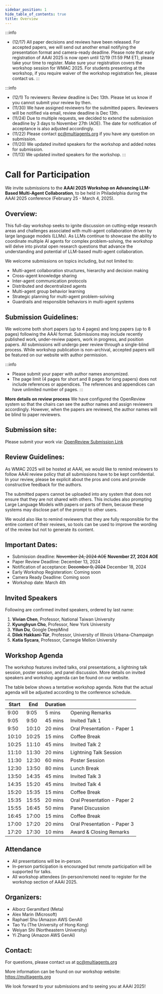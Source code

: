 ```yaml
---
sidebar_position: 1
hide_table_of_contents: true
title: Overview
---
```


:::info
- (12/17) All paper decisions and reviews have been released. For accepted papers, we will send out another email notifying the presentation format and camera-ready deadline. Please note that early registration of AAAI 2025 is now open until 12/19 (11:59 PM ET), please take your time to register. Make sure your registration covers the workshop session for WMAC 2025. For students presenting at the workshop, if you require waiver of the workshop registration fee, please contact us.
:::

:::info
- (12/1) To reviewers: Review deadline is Dec 13th. Please let us know if you cannot submit your review by then.
- (11/30) We have assigned reviewers for the submitted papers. Reviewers will be notified via email, review deadline is Dec 13th.
- (11/24) Due to multiple requests, we decided to extend the submission deadline by 3 days to November 27th (AOE). The date for notification of acceptance is also adjusted accordingly.
- (11/22) Please contact pc@multiagents.org if you have any question on submission.
- (11/20) We updated invited speakers for the workshop and added notes for submission.
- (11/13) We updated invited speakers for the workshop.
:::

# Call for Participation

We invite submissions to the **AAAI 2025 Workshop on Advancing LLM-Based Multi-Agent Collaboration**, to be held in Philadelphia during the AAAI 2025 conference (February 25 - March 4, 2025).

## Overview:
This full-day workshop seeks to ignite discussion on cutting-edge research areas and challenges associated with multi-agent collaboration driven by large language models (LLMs). As LLMs continue to showcase the ability to coordinate multiple AI agents for complex problem-solving, the workshop will delve into pivotal open research questions that advance the understanding and potential of LLM-based multi-agent collaboration.

We welcome submissions on topics including, but not limited to:

- Multi-agent collaboration structures, hierarchy and decision making
- Cross-agent knowledge sharing 
- Inter-agent communication protocols
- Distributed and decentralized agents
- Multi-agent group behavior learning
- Strategic planning for multi-agent problem-solving
- Guardrails and responsible behaviors in multi-agent systems

## Submission Guidelines:

We welcome both short papers (up to 4 pages) and long papers (up to 8 pages) following the AAAI format. Submissions may include recently published work, under-review papers, work in progress, and position papers. All submissions will undergo peer review through a single-blind process. While workshop publication is non-archival, accepted papers will be featured on our website with author permission.

:::info
- Please submit your paper with author names anonymized.
- The page limit (4 pages for short and 8 pages for long papers) does not include references or appendices. The references and appendices can have unlimited number of pages.
:::

**More details on review process** We have configured the OpenReview system so that the chairs can see the author names and assign reviewers accordingly. However, when the papers are reviewed, the author names will be blind to paper reviewers.

## Submission site:
Please submit your work via: [OpenReview Submission Link](https://openreview.net/group?id=AAAI.org/2025/Workshop/WMAC)

## Review Guidelines:
As WMAC 2025 will be hosted at AAAI, we would like to remind reviewers to follow AAAI review policy that all submissions have to be kept confidential. In your review, please be explicit about the pros and cons and provide constructive feedback for the authors.

The submitted papers cannot be uploaded into any system that does not ensure that they are not shared with others. This includes also prompting Large Language Models with papers or parts of them, because these systems may disclose part of the prompt to other users.

We would also like to remind reviewers that they are fully responsible for the entire content of their reviews, so tools can be used to improve the wording of the review but not to generate its content.

## Important Dates:

- Submission deadline: ~~November 24, 2024 AOE~~ **November 27, 2024 AOE**
- Paper Review Deadline: December 13, 2024
- Notification of acceptance: ~~December 9, 2024~~ December 18, 2024 
- Early Workshop Registeration: Coming soon
- Camera Ready Deadline: Coming soon
- Workshop date: March 4th

## Invited Speakers

Following are confirmed invited speakers, ordered by last name:

1. **Vivian Chen**, Professor, National Taiwan University
2. **Kyunghyun Cho**, Professor, New York University
3. **Yilun Du**, Google DeepMind
4. **Dilek Hakkani-Tür**, Professor, University of Illinois Urbana-Champaign
5. **Katia Sycara**, Professor, Carnegie Mellon University

## Workshop Agenda
The workshop features invited talks, oral presentations, a lightning talk session, poster session, and panel discussion. More details on invited speakers and workshop agenda can be found on our website.

The table below shows a tentative workshop agenda. Note that the actual agenda will be adjusted according to the conference schedule.

| Start | End   | Duration |                          |
|-------|-------|----------|-------------------------------|
| 9:00  | 9:05  | 5 mins   | Opening Remarks               |
| 9:05  | 9:50  | 45 mins  | Invited Talk 1      |
| 9:50  | 10:10 | 20 mins  | Oral Presentation - Paper 1   |
| 10:10 | 10:25 | 15 mins  | Coffee Break                  |
| 10:25 | 11:10 | 45 mins  | Invited Talk  2      |
| 11:10 | 11:30 | 20 mins  | Lightning Talk Session        |
| 11:30 | 12:30 | 60 mins  | Poster Session                |
| 12:30 | 13:50 | 80 mins  | Lunch Break                   |
| 13:50 | 14:35 | 45 mins  | Invited Talk 3      |
| 14:35 | 15:20 | 45 mins  | Invited Talk 4      |
| 15:20 | 15:35 | 15 mins  | Coffee Break                  |
| 15:35 | 15:55 | 20 mins  | Oral Presentation - Paper 2   |
| 15:55 | 16:45 | 50 mins  | Panel Discussion              |
| 16:45 | 17:00 | 15 mins  | Coffee Break                  |
| 17:00 | 17:20 | 20 mins  | Oral Presentation - Paper 3   |
| 17:20 | 17:30 | 10 mins  | Award & Closing Remarks       |


## Attendance

- All presentations will be in-person. 
- In-person participation is encouraged but remote participation will be supported for talks. 
- All workshop attendees (in-person/remote) need to register for the workshop section of AAAI 2025. 

## Organizers:

- Alborz Geramifard (Meta)
- Alex Marin (Microsoft)
- Raphael Shu (Amazon AWS GenAI)
- Tao Yu (The University of Hong Kong)
- Weiyan Shi (Northeastern University)
- Yi Zhang (Amazon AWS GenAI)

## Contact:
For questions, please contact us at pc@multiagents.org

More information can be found on our workshop website: https://multiagents.org

We look forward to your submissions and to seeing you at AAAI 2025!